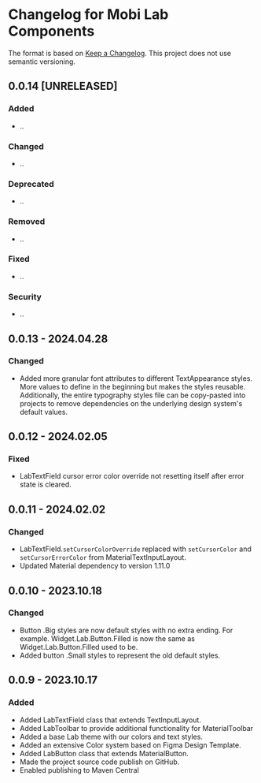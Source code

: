 # Changelog for Mobi Lab Components

The format is based on [Keep a Changelog](https://keepachangelog.com/en/1.0.0/). This project does not use semantic versioning.

## 0.0.14 [UNRELEASED]

### Added

- ..

### Changed

- ..

### Deprecated

- ..

### Removed

- ..

### Fixed 

- ..

### Security

- ..

## 0.0.13 - 2024.04.28

### Changed

- Added more granular font attributes to different TextAppearance styles. More values to define in the beginning but makes the styles reusable. Additionally, the entire typography styles file can be copy-pasted into projects to remove dependencies on the underlying design system's default values.

## 0.0.12 - 2024.02.05

### Fixed

- LabTextField cursor error color override not resetting itself after error state is cleared.


## 0.0.11 - 2024.02.02

### Changed

- LabTextField.`setCursorColorOverride` replaced with `setCursorColor` and `setCursorErrorColor` from MaterialTextInputLayout.
- Updated Material dependency to version 1.11.0

## 0.0.10 - 2023.10.18

### Changed

- Button .Big styles are now default styles with no extra ending. For example. Widget.Lab.Button.Filled is now the same as Widget.Lab.Button.Filled used to be.
- Added button .Small styles to represent the old default styles. 

## 0.0.9 - 2023.10.17

### Added

- Added LabTextField class that extends TextInputLayout.
- Added LabToolbar to provide additional functionality for MaterialToolbar
- Added a base Lab theme with our colors and text styles. 
- Added an extensive Color system based on Figma Design Template.
- Added LabButton class that extends MaterialButton.
- Made the project source code publish on  GitHub.
- Enabled publishing to Maven Central
